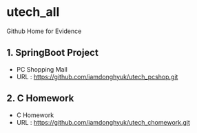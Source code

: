 # utech_all
Github Home for Evidence

## 1. SpringBoot Project
- PC Shopping Mall
- URL : https://github.com/iamdonghyuk/utech_pcshop.git

## 2. C Homework
- C Homework
- URL : https://github.com/iamdonghyuk/utech_chomework.git